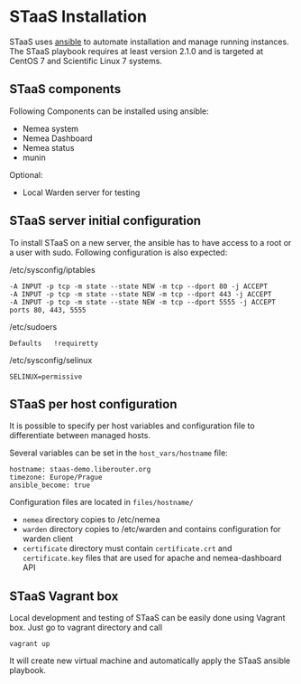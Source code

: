 # STaaS Installation

STaaS uses [ansible](https://www.ansible.com/) to automate installation and manage running instances.
The STaaS playbook requires at least version 2.1.0 and is targeted at CentOS 7 and Scientific Linux 7 systems.

## STaaS components

Following Components can be installed using ansible:

- Nemea system
- Nemea Dashboard
- Nemea status
- munin

Optional:

- Local Warden server for testing

## STaaS server initial configuration

To install STaaS on a new server, the ansible has to have access to a root or a user with sudo.
Following configuration is also expected:

/etc/sysconfig/iptables
```
-A INPUT -p tcp -m state --state NEW -m tcp --dport 80 -j ACCEPT
-A INPUT -p tcp -m state --state NEW -m tcp --dport 443 -j ACCEPT
-A INPUT -p tcp -m state --state NEW -m tcp --dport 5555 -j ACCEPT
ports 80, 443, 5555
```

/etc/sudoers
```
Defaults   !requiretty
```

/etc/sysconfig/selinux
```
SELINUX=permissive
```

## STaaS per host configuration

It is possible to specify per host variables and configuration file to 
differentiate between managed hosts.

Several variables can be set in the `host_vars/hostname` file:
```
hostname: staas-demo.liberouter.org
timezone: Europe/Prague
ansible_become: true
```

Configuration files are located in `files/hostname/`
- `nemea` directory copies to /etc/nemea
- `warden` directory copies to /etc/warden and contains configuration for warden client
- `certificate` directory must contain `certificate.crt` and `certificate.key` files
that are used for apache and nemea-dashboard API

## STaaS Vagrant box

Local development and testing of STaaS can be easily done using Vagrant box. Just go to vagrant directory and call
```
vagrant up
```

It will create new virtual machine and automatically apply the STaaS ansible playbook. 